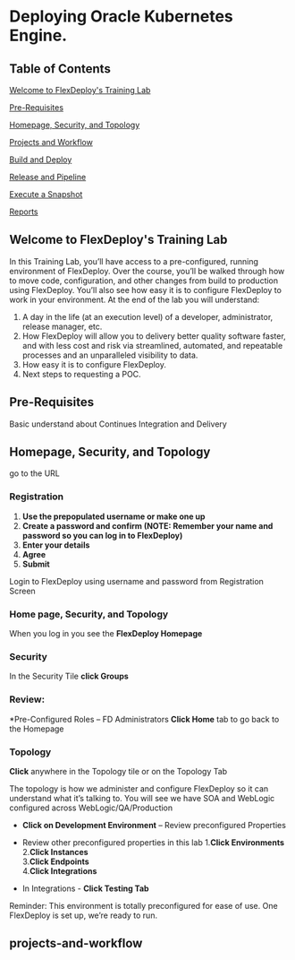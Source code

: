 # Deploying Oracle Kubernetes Engine.

## Table of Contents

[Welcome to FlexDeploy's Training Lab](#welcome-to-flexdeploy-training-lab)

[Pre-Requisites](#pre-requisites)

[Homepage, Security, and Topology](#homepage-security-and-topology)

[Projects and Workflow](#projects-and-workflow)

[Build and Deploy](#build-and-deploy)

[Release and Pipeline](#release-and-pipeline)

[Execute a Snapshot](#execute-a-Snapshot)

[Reports](#reports)

## Welcome to FlexDeploy's Training Lab
In this Training Lab, you’ll have access to a pre-configured, running environment of FlexDeploy. Over the course, you’ll be walked through how to move code, configuration, and other changes from build to production using FlexDeploy. You’ll also see how easy it is to configure FlexDeploy to work in your environment. At the end of the lab you will understand: 

1. A day in the life (at an execution level) of a developer, administrator, release manager, etc. 
2. How FlexDeploy will allow you to delivery better quality software faster, and with less cost and risk via streamlined, automated, and repeatable processes and an unparalleled visibility to data. 
3. How easy it is to configure FlexDeploy.
4. Next steps to requesting a POC.
 
## Pre-Requisites
Basic understand about Continues Integration and Delivery

## Homepage, Security, and Topology

go to the URL 
### Registration
   1. **Use the prepopulated username or make one up** 
   2. **Create a password and confirm (NOTE: Remember your name and password so you can log in to FlexDeploy)**
   3. **Enter your details** 
   4. **Agree**
   5. **Submit**
 

Login to FlexDeploy using username and password from Registration Screen



### Home page, Security, and Topology
 When you log in you see the **FlexDeploy Homepage**

 

### Security
 In the Security Tile **click Groups**

 

### Review:
  *Pre-Configured Roles – FD Administrators
**Click Home** tab to go back to the Homepage

### Topology
**Click** anywhere in the Topology tile or on the Topology Tab

 

The topology is how we administer and configure FlexDeploy so it can understand what it’s talking to. You will see we have SOA and WebLogic configured across WebLogic/QA/Production

 

  - **Click on Development Environment** – Review preconfigured Properties
 

- Review other preconfigured properties in this lab 
    1.**Click Environments**\
    2.**Click Instances**\
    3.**Click Endpoints**\
    4.**Click Integrations**

- In Integrations - **Click Testing Tab**
 

Reminder: This environment is totally preconfigured for ease of use. One FlexDeploy is set up, we’re ready to run.

 

 ## projects-and-workflow
